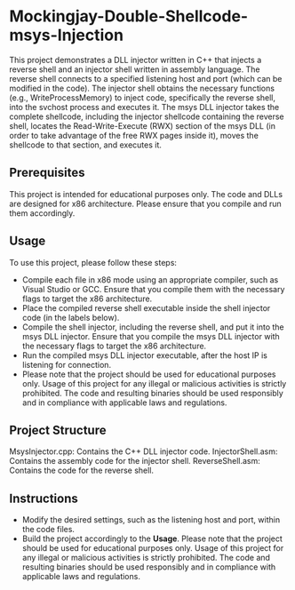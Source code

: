 # Mockingjay-Double-Shellcode-msys-Injection

This project demonstrates a DLL injector written in C++ that injects a reverse shell and an injector shell written in assembly language. The reverse shell connects to a specified listening host and port (which can be modified in the code). The injector shell obtains the necessary functions (e.g., WriteProcessMemory) to inject code, specifically the reverse shell, into the svchost process and executes it. The msys DLL injector takes the complete shellcode, including the injector shellcode containing the reverse shell, locates the Read-Write-Execute (RWX) section of the msys DLL (in order to take advantage of the free RWX pages inside it), moves the shellcode to that section, and executes it.

## Prerequisites
This project is intended for educational purposes only.
The code and DLLs are designed for x86 architecture. Please ensure that you compile and run them accordingly.

## Usage
To use this project, please follow these steps:

- Compile each file in x86 mode using an appropriate compiler, such as Visual Studio or GCC. Ensure that you compile them with the necessary flags to target the x86 architecture.
- Place the compiled reverse shell executable inside the shell injector code (in the labels below).
- Compile the shell injector, including the reverse shell, and put it into the msys DLL injector. Ensure that you compile the msys DLL injector with the necessary flags to target the x86 architecture.
- Run the compiled msys DLL injector executable, after the host IP is listening for connection.
- Please note that the project should be used for educational purposes only. Usage of this project for any illegal or malicious activities is strictly prohibited. The code and resulting binaries should be used responsibly and in compliance with applicable laws and regulations.

## Project Structure
MsysInjector.cpp: Contains the C++ DLL injector code.
InjectorShell.asm: Contains the assembly code for the injector shell.
ReverseShell.asm: Contains the code for the reverse shell.

## Instructions
- Modify the desired settings, such as the listening host and port, within the code files.
- Build the project accordingly to the **Usage**.
Please note that the project should be used for educational purposes only. Usage of this project for any illegal or malicious activities is strictly prohibited. The code and resulting binaries should be used responsibly and in compliance with applicable laws and regulations.
